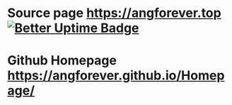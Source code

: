 # Source page https://angforever.top [![Better Uptime Badge](https://betteruptime.com/status-badges/v1/monitor/px3i.svg)](https://betteruptime.com/?utm_source=status_badge)
# Github Homepage https://angforever.github.io/Homepage/
